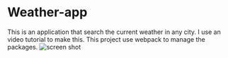 # Weather-app
This is an application that search the current weather in any city. I use an video tutorial to make this.
This project use webpack to manage the packages.
![screen shot](./image/Captura.jpg)
